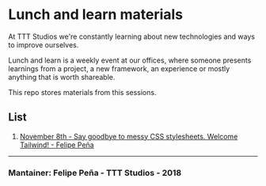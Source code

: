 # Lunch and learn materials

At TTT Studios we're constantly learning about new technologies and ways to improve ourselves.

Lunch and learn is a weekly event at our offices, where someone presents learnings from a project, a new framework, an experience or mostly anything that is worth shareable. 

This repo stores materials from this sessions. 

## List

1. [November 8th - Say goodbye to messy CSS stylesheets. Welcome Tailwind! - Felipe Peña](https://github.com/Twotalltotems/lunch-and-learn/tree/master/181108_tailwind)

---

### Mantainer: Felipe Peña - TTT Studios - 2018


